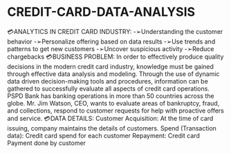 # CREDIT-CARD-DATA-ANALYSIS

💳ANALYTICS IN CREDIT CARD INDUSTRY:
-➢Understanding the customer behavior
-➢Personalize offering based on data results
-➢Use trends and patterns to get new customers
-➢Uncover suspicious activity
-➢Reduce chargebacks
💳BUSINESS PROBLEM:
In order to effectively produce quality decisions in the modern credit card industry, knowledge must be gained through effective data analysis and modeling. Through the use of dynamic data driven decision-making tools and procedures, information can be gathered to successfully evaluate all aspects of credit card operations. PSPD Bank has banking operations in more than 50 countries across the globe. Mr. Jim Watson, CEO, wants to evaluate areas of bankruptcy, fraud, and collections, respond to customer requests for help with proactive offers and service.
💳DATA DETAILS:
Customer Acquisition: At the time of card issuing, company maintains the details of customers.
Spend (Transaction data): Credit card spend for each customer
Repayment: Credit card Payment done by customer


<!---
